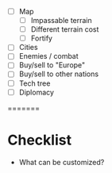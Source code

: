 - [ ] Map
  - [ ] Impassable terrain
  - [ ] Different terrain cost
  - [ ] Fortify
- [ ] Cities
- [ ] Enemies / combat
- [ ] Buy/sell to "Europe"
- [ ] Buy/sell to other nations
- [ ] Tech tree
- [ ] Diplomacy

=======

# Checklist

- What can be customized?
